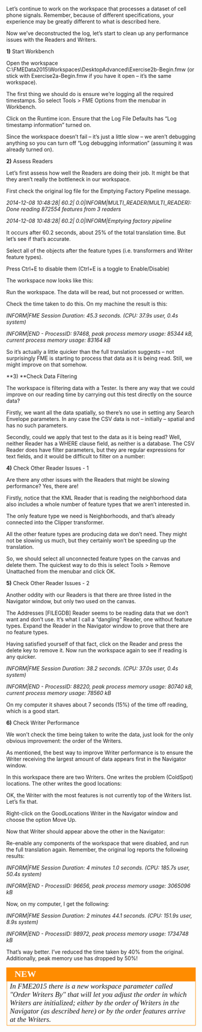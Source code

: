 Let’s continue to work on the workspace that processes a dataset of cell phone signals.
Remember, because of different specifications, your experience may be greatly different to what is described here.

Now we’ve deconstructed the log, let’s start to clean up any performance issues with the Readers and Writers.

**1)** Start Workbench

Open the workspace C:\FMEData2015\Workspaces\DesktopAdvanced\Exercise2b-Begin.fmw
(or stick with Exercise2a-Begin.fmw if you have it open – it’s the same workspace).

The first thing we should do is ensure we’re logging all the required timestamps. So select Tools > FME Options from the menubar in Workbench.

Click on the Runtime icon. Ensure that the Log File Defaults has “Log timestamp information” turned on.

Since the workspace doesn’t fail – it’s just a little slow – we aren’t debugging anything so you can turn off “Log debugging information” (assuming it was already turned on).

**2)** Assess Readers

Let’s first assess how well the Readers are doing their job. It might be that they aren’t really the bottleneck in our workspace.

First check the original log file for the Emptying Factory Pipeline message.

*2014-12-08 10:48:28| 60.2| 0.0|INFORM|MULTI_READER(MULTI_READER): Done reading 872554 features from 3 readers*

*2014-12-08 10:48:28| 60.2| 0.0|INFORM|Emptying factory pipeline*

It occurs after 60.2 seconds, about 25% of the total translation time. But let’s see if that’s accurate.

Select all of the objects after the feature types (i.e. transformers and Writer feature types).

Press Ctrl+E to disable them (Ctrl+E is a toggle to Enable/Disable)

The workspace now looks like this:

Run the workspace. The data will be read, but not processed or written.

Check the time taken to do this. On my machine the result is this:

*INFORM|FME Session Duration: 45.3 seconds. (CPU: 37.9s user, 0.4s system)*

*INFORM|END - ProcessID: 97468, peak process memory usage: 85344 kB, current process memory usage: 83164 kB*

So it’s actually a little quicker than the full translation suggests – not surprisingly FME is starting to process that data as it is being read. Still, we might improve on that somehow.

**3) **Check Data Filtering

The workspace is filtering data with a Tester. Is there any way that we could improve on our reading time by carrying out this test directly on the source data?

Firstly, we want all the data spatially, so there’s no use in setting any Search Envelope parameters. In any case the CSV data is not – initially – spatial and has no such parameters.

Secondly, could we apply that test to the data as it is being read? Well, neither Reader has a WHERE clause field, as neither is a database. The CSV Reader does have filter parameters, but they are regular expressions for text fields, and it would be difficult to filter on a number:

**4)** Check Other Reader Issues - 1

Are there any other issues with the Readers that might be slowing performance? Yes, there are!

Firstly, notice that the KML Reader that is reading the neighborhood data also includes a whole number of feature types that we aren’t interested in.

The only feature type we need is Neighborhoods, and that’s already connected into the Clipper transformer.

All the other feature types are producing data we don’t need. They might not be slowing us much, but they certainly won’t be speeding up the translation.

So, we should select all unconnected feature types on the canvas and delete them. The quickest way to do this is select Tools > Remove Unattached from the menubar and click OK.

**5)** Check Other Reader Issues - 2

Another oddity with our Readers is that there are three listed in the Navigator window, but only two used on the canvas.

The Addresses [FILEGDB] Reader seems to be reading data that we don’t want and don’t use.
It’s what I call a “dangling” Reader, one without feature types. Expand the Reader in the Navigator window to prove that there are no feature types.

Having satisfied yourself of that fact, click on the Reader and press the delete key to remove it.
Now run the workspace again to see if reading is any quicker.

*INFORM|FME Session Duration: 38.2 seconds. (CPU: 37.0s user, 0.4s system)*

*INFORM|END - ProcessID: 88220, peak process memory usage: 80740 kB, current process memory usage: 78560 kB*

On my computer it shaves about 7 seconds (15%) of the time off reading, which is a good start.

**6)** Check Writer Performance

We won’t check the time being taken to write the data, just look for the only obvious improvement: the order of the Writers.

As mentioned, the best way to improve Writer performance is to ensure the Writer receiving the largest amount of data appears first in the Navigator window.

In this workspace there are two Writers. One writes the problem (ColdSpot) locations. The other writes the good locations:

OK, the Writer with the most features is not currently top of the Writers list. Let’s fix that.

Right-click on the GoodLocations Writer in the Navigator window and choose the option Move Up.

Now that Writer should appear above the other in the Navigator:

Re-enable any components of the workspace that were disabled, and run the full translation again. Remember, the original log reports the following results:

*INFORM|FME Session Duration: 4 minutes 1.0 seconds. (CPU: 185.7s user, 50.4s system)*

*INFORM|END - ProcessID: 96656, peak process memory usage: 3065096 kB*

Now, on my computer, I get the following:

*INFORM|FME Session Duration: 2 minutes 44.1 seconds. (CPU: 151.9s user, 8.9s system)*

*INFORM|END - ProcessID: 98972, peak process memory usage: 1734748 kB*

That’s way better. I’ve reduced the time taken by 40% from the original. Additionally, peak memory use has dropped by 50%!

<table style="border-spacing: 0px">
<tr>
<td style="vertical-align:middle;background-color:darkorange;border: 2px solid darkorange">
<i class="fa fa-bolt fa-lg fa-pull-left fa-fw" style="color:white;padding-right: 12px;vertical-align:text-top"></i>
<span style="color:white;font-size:x-large;font-weight: bold;font-family:serif">NEW</span>
</td>
</tr>

<tr>
<td style="border: 1px solid darkorange">
<span style="font-family:serif; font-style:italic; font-size:larger">
In FME2015 there is a new workspace parameter called "Order Writers By" that will
let you adjust the order in which Writers are initialized; either by the order of
Writers in the Navigator (as described here) or by the order features arrive at the
Writers.
</span>
</td>
</tr>
</table>
